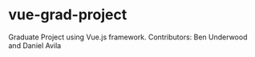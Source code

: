 # vue-grad-project
Graduate Project using Vue.js framework. Contributors: Ben Underwood and Daniel Avila
